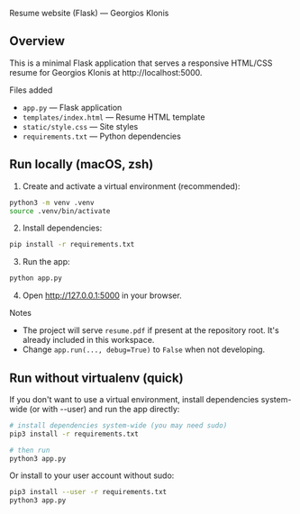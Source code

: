 Resume website (Flask) — Georgios Klonis

Overview
--------
This is a minimal Flask application that serves a responsive HTML/CSS resume for Georgios Klonis at http://localhost:5000.

Files added
- `app.py` — Flask application
- `templates/index.html` — Resume HTML template
- `static/style.css` — Site styles
- `requirements.txt` — Python dependencies

Run locally (macOS, zsh)
------------------------
1. Create and activate a virtual environment (recommended):

```bash
python3 -m venv .venv
source .venv/bin/activate
```

2. Install dependencies:

```bash
pip install -r requirements.txt
```

3. Run the app:

```bash
python app.py
```

4. Open http://127.0.0.1:5000 in your browser.

Notes
- The project will serve `resume.pdf` if present at the repository root. It's already included in this workspace.
- Change `app.run(..., debug=True)` to `False` when not developing.

Run without virtualenv (quick)
------------------------------
If you don't want to use a virtual environment, install dependencies system-wide (or with --user) and run the app directly:

```bash
# install dependencies system-wide (you may need sudo)
pip3 install -r requirements.txt

# then run
python3 app.py
```

Or install to your user account without sudo:

```bash
pip3 install --user -r requirements.txt
python3 app.py
```

